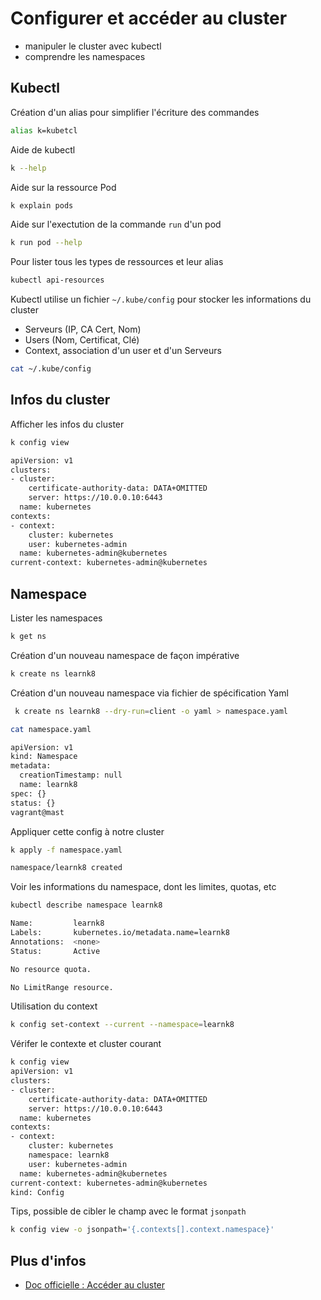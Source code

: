 # Configurer et accéder au cluster 

* manipuler le cluster avec kubectl
* comprendre les namespaces


## Kubectl

Création d'un alias pour simplifier l'écriture des commandes

```bash
alias k=kubetcl
```

Aide de kubectl  

```bash
k --help
```

Aide sur la ressource Pod

```bash
k explain pods
```

Aide sur l'exectution de la commande `run`  d'un pod

```bash
k run pod --help
```

Pour lister tous les types de ressources et leur alias 

```bash
kubectl api-resources
```

Kubectl utilise un fichier `~/.kube/config`  pour stocker les informations du cluster 

* Serveurs (IP, CA Cert, Nom)
* Users (Nom, Certificat, Clé)
* Context, association d'un user et d'un Serveurs

```bash
cat ~/.kube/config
```


## Infos du cluster



Afficher les infos du cluster

```bash
k config view

apiVersion: v1
clusters:
- cluster:
    certificate-authority-data: DATA+OMITTED
    server: https://10.0.0.10:6443
  name: kubernetes
contexts:
- context:
    cluster: kubernetes
    user: kubernetes-admin
  name: kubernetes-admin@kubernetes
current-context: kubernetes-admin@kubernetes
```


## Namespace

Lister les namespaces

```bash
k get ns  
```

Création d'un nouveau namespace de façon impérative

```bash
k create ns learnk8
```

Création d'un nouveau namespace via fichier de spécification Yaml

```bash
 k create ns learnk8 --dry-run=client -o yaml > namespace.yaml
```

```bash
cat namespace.yaml

apiVersion: v1
kind: Namespace
metadata:
  creationTimestamp: null
  name: learnk8
spec: {}
status: {}
vagrant@mast
```

Appliquer cette config à notre cluster

```bash
k apply -f namespace.yaml

namespace/learnk8 created
```

Voir les informations du namespace, dont les limites, quotas, etc

```bash
kubectl describe namespace learnk8

Name:         learnk8
Labels:       kubernetes.io/metadata.name=learnk8
Annotations:  <none>
Status:       Active

No resource quota.

No LimitRange resource.
```


Utilisation du context

```bash
k config set-context --current --namespace=learnk8
```

Vérifer le contexte et cluster courant

```bash
k config view
apiVersion: v1
clusters:
- cluster:
    certificate-authority-data: DATA+OMITTED
    server: https://10.0.0.10:6443
  name: kubernetes
contexts:
- context:
    cluster: kubernetes
    namespace: learnk8
    user: kubernetes-admin
  name: kubernetes-admin@kubernetes
current-context: kubernetes-admin@kubernetes
kind: Config
```

Tips, possible de cibler le champ avec le format `jsonpath`

```bash
k config view -o jsonpath='{.contexts[].context.namespace}'
```


## Plus d'infos 

* [Doc officielle : Accéder au cluster](https://kubernetes.io/docs/tasks/access-application-cluster/access-cluster/)
